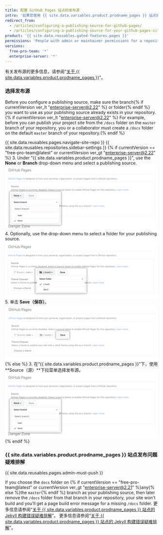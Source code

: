 ```yaml
---
title: 配置 GitHub Pages 站点的发布源
intro: '如果您使用 {{ site.data.variables.product.prodname_pages }} 站点的默认发布源，您的站点将自动发布。 You can also choose to publish your{% if currentVersion ver_lt "enterprise-server@2.22" %} project{% endif %} site from a different branch or folder.'
redirect_from:
  - /articles/configuring-a-publishing-source-for-github-pages/
  - /articles/configuring-a-publishing-source-for-your-github-pages-site
product: '{{ site.data.reusables.gated-features.pages }}'
permissions: 'People with admin or maintainer permissions for a repository can configure a publishing source for a {{ site.data.variables.product.prodname_pages }} site.'
versions:
  free-pro-team: '*'
  enterprise-server: '*'
---
```


有关发布源的更多信息，请参阅“[关于 {{ site.data.variables.product.prodname_pages }}](/articles/about-github-pages#publishing-sources-for-github-pages-sites)”。

### 选择发布源

Before you configure a publishing source, make sure the branch{% if currentVersion ver_lt "enterprise-server@2.22" %} or folder{% endif %} you want to use as your publishing source already exists in your repository.{% if currentVersion ver_lt "enterprise-server@2.22" %} For example, before you can publish your project site from the `/docs` folder on the `master` branch of your repository, you or a collaborator must create a `/docs` folder on the default `master` branch of your repository.{% endif %}

{{ site.data.reusables.pages.navigate-site-repo }}
{{ site.data.reusables.repositories.sidebar-settings }}
{% if currentVersion == "free-pro-team@latest" or currentVersion ver_gt "enterprise-server@2.22" %}
3. Under "{{ site.data.variables.product.prodname_pages }}", use the **None** or **Branch** drop-down menu and select a publishing source. ![Drop-down menu to select a publishing source](/assets/images/help/pages/publishing-source-drop-down.png)
4. Optionally, use the drop-down menu to select a folder for your publishing source. ![Drop-down menu to select a folder for publishing source](/assets/images/help/pages/publishing-source-folder-drop-down.png)
5. 单击 **Save（保存）**。 ![Button to save changes to publishing source settings](/assets/images/help/pages/publishing-source-save.png)
  {% else %}
3. 在“{{ site.data.variables.product.prodname_pages }}”下，使用 **Source（源）**下拉菜单选择发布源。 ![用于选择发布源的下拉菜单](/assets/images/help/pages/publishing-source-drop-down.png)
{% endif %}

### {{ site.data.variables.product.prodname_pages }} 站点发布问题疑难排解

{{ site.data.reusables.pages.admin-must-push }}

If you choose the `docs` folder on {% if currentVersion == "free-pro-team@latest" or currentVersion ver_gt "enterprise-server@2.21" %}any{% else %}the `master`{% endif %} branch as your publishing source, then later remove the `/docs` folder from that branch in your repository, your site won't build and you'll get a page build error message for a missing `/docs` folder. 更多信息请参阅“[关于 {{ site.data.variables.product.prodname_pages }} 站点的 Jekyll 构建错误疑难排解](/articles/troubleshooting-jekyll-build-errors-for-github-pages-sites#missing-docs-folder)”。 更多信息请参阅“[关于 {{ site.data.variables.product.prodname_pages }} 站点的 Jekyll 构建错误疑难排解](/articles/troubleshooting-jekyll-build-errors-for-github-pages-sites#missing-docs-folder)”。
